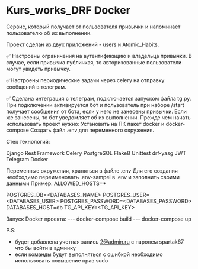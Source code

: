 # Kurs_works_DRF Docker

Сервис, который получает от пользователя привычки и напоминает пользователю об их выполнении.

Проект сделан из двух приложений - users и Atomic_Habits.

✅ Настроены ограничения на аутентификацию и владельца привычки. В случае, если привычка публичкая, то авторизованные
пользователи могут увидеть привычку.

✅Настроены периодические задачи через celery на отправку сообщений в телеграм.

✅ Сделана интеграция с телеграм, подключается запуском файла tg.py. При подключении активируется бот и пользователь при
наборе /start получает сообщения от бота, если у него не занесены привычки. Если же занесены, то бот уведомляет об их
выполнении.
Прежде чем начать использовать проект нужно:
Установить на ПК пакет docker и docker-compose
Создать файл .env для переменного окружения.

Стек технологий:

Django Rest Framework
Celery
PostgreSQL
Flake8
Unittest
drf-yasg
JWT
Telegram
Docker


Переменные окружения, храняться в файле .env 
Для его создания необходимо переименовать .env-sampel в .env и заполнить своими данными
Пример:
ALLOWED_HOSTS=*

POSTGRES_DB=<DATABASES_NAME>
POSTGRES_USER=<DATABASES_USER>
POSTGRES_PASSWORD=<DATABASES_PASSWORD>
DATABASES_HOST=db
TG_API_KEY=<TG_API_KEY>

Запуск Docker проекта:
     --- docker-compose build
     --- docker-compose up

P.S:
- будет добавлена учетная запись 2@admin.ru с паролем spartak67 что бы войти в админку
- если команды будут выполняться с ошибкой необходимо  использовать повышение прав sudo